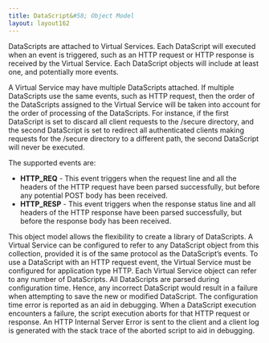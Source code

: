 ```yaml
---
title: DataScript&#58; Object Model
layout: layout162
---
```

DataScripts are attached to Virtual Services. Each DataScript will executed when an event is triggered, such as an HTTP request or HTTP response is received by the Virtual Service. Each DataScript objects will include at least one, and potentially more events.

A Virtual Service may have multiple DataScripts attached. If multiple DataScripts use the same events, such as HTTP request, then the order of the DataScripts assigned to the Virtual Service will be taken into account for the order of processing of the DataScripts. For instance, if the first DataScript is set to discard all client requests to the /secure directory, and the second DataScript is set to redirect all authenticated clients making requests for the /secure directory to a different path, the second DataScript will never be executed.

The supported events are:

* **HTTP_REQ** - This event triggers when the request line and all the headers of the HTTP request have been parsed successfully, but before any potential POST body has been received.
* **HTTP_RESP** - This event triggers when the response status line and all headers of the HTTP response have been parsed successfully, but before the response body has been received. 

This object model allows the flexibility to create a library of DataScripts. A Virtual Service can be configured to refer to any DataScript object from this collection, provided it is of the same protocol as the DataScript’s events. To use a DataScript with an HTTP request event, the Virtual Service must be configured for application type HTTP. Each Virtual Service object can refer to any number of DataScripts. All DataScripts are parsed during configuration time. Hence, any incorrect DataScript would result in a failure when attempting to save the new or modified DataScript. The configuration time error is reported as an aid in debugging. When a DataScript execution encounters a failure, the script execution aborts for that HTTP request or response. An HTTP Internal Server Error is sent to the client and a client log is generated with the stack trace of the aborted script to aid in debugging.

 